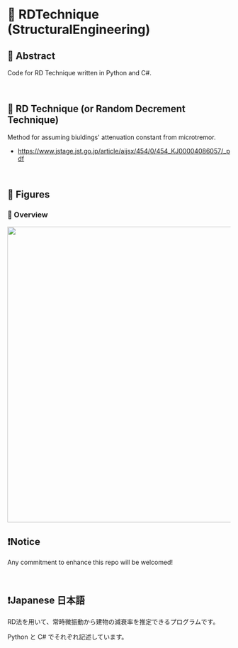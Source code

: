 # 💖 RDTechnique (StructuralEngineering)

## 🌟 Abstract

Code for RD Technique written in Python and C#.


<br>

## 🌟 RD Technique (or Random Decrement Technique)

Method for assuming biuldings' attenuation constant from microtremor.

* https://www.jstage.jst.go.jp/article/aijsx/454/0/454_KJ00004086057/_pdf






<br>

## 🌟 Figures

### 🎇 Overview

<img name="" src="https://github.com/aki32/aki32-utilities/raw/main/9_Assets/A10_RD_Overview.jpg" width="666">








<br>

## ❗Notice

Any commitment to enhance this repo will be welcomed!




<br>

## ❗Japanese 日本語

RD法を用いて、常時微振動から建物の減衰率を推定できるプログラムです。

Python と C# でそれぞれ記述しています。


<br>
